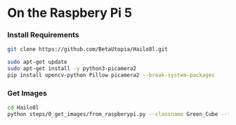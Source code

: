 # On the Raspbery Pi 5

### Install Requirements
```bash
git clone https://github.com/BetaUtopia/Hailo8l.git
```

```bash
sudo apt-get update
sudo apt-get install -y python3-picamera2 
pip install opencv-python Pillow picamera2 --break-system-packages
```

### Get Images
```bash
cd Hailo8l
python steps/0_get_images/from_raspberypi.py --classname Green_Cube --total_pictures 100 --onkeypress
```
<!-- # Get Images
python from_raspberypi.py --classname Green_Cube --total_pictures 100 -->
